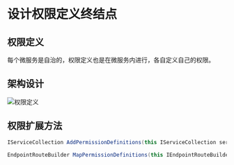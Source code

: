 # 设计权限定义终结点

## 权限定义

每个微服务是自治的，权限定义也是在微服务内进行，各自定义自己的权限。

## 架构设计

![权限定义](https://oss.xcode.me/notes/helloshop/permission-definition.svg)


## 权限扩展方法

```csharp
IServiceCollection AddPermissionDefinitions(this IServiceCollection services)

EndpointRouteBuilder MapPermissionDefinitions(this IEndpointRouteBuilder endpoints, params string[] tags)
```